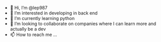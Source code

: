- 👋 Hi, I’m @lep987
- 👀 I’m interested in developing in back end 
- 🌱 I’m currently learning python
- 💞️ I’m looking to collaborate on companies where I can learn more and actually be a dev  
- 📫 How to reach me ...

<!---
lep987/lep987 is a ✨ special ✨ repository because its `README.md` (this file) appears on your GitHub profile.
You can click the Preview link to take a look at your changes.
--->

